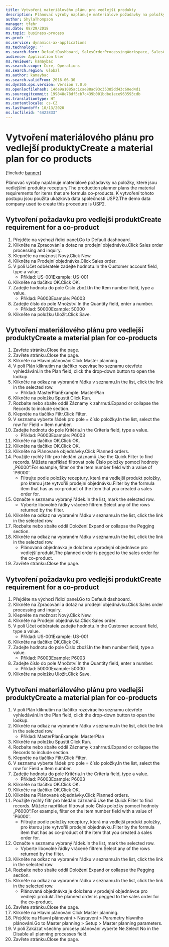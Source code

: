```yaml
---
title: Vytvoření materiálového plánu pro vedlejší produkty
description: Plánovač výroby naplánuje materiálové požadavky na položky, které jsou vedlejšími produkty receptury.
author: ShylaThompson
manager: tfehr
ms.date: 08/29/2018
ms.topic: business-process
ms.prod: ''
ms.service: dynamics-ax-applications
ms.technology: ''
ms.search.form: DefaultDashboard, SalesOrderProcessingWorkspace, SalesCreateOrder, SalesTable, ReqCreatePlanWorkspace, ReqTransPlanCard, SysQueryForm, ReqTransPo
audience: Application User
ms.reviewer: kamaybac
ms.search.scope: Core, Operations
ms.search.region: Global
ms.author: kamaybac
ms.search.validFrom: 2016-06-30
ms.dyn365.ops.version: Version 7.0.0
ms.openlocfilehash: 14de9a1085ac1cae88ad93c35385dd43c60ed4d1
ms.sourcegitcommit: 199848e78df5cb7c439b001bdbe1ece963593cdb
ms.translationtype: HT
ms.contentlocale: cs-CZ
ms.lasthandoff: 10/13/2020
ms.locfileid: "4423833"
---
```

# <a name="create-a-material-plan-for-co-products"></a><span data-ttu-id="e963c-103">Vytvoření materiálového plánu pro vedlejší produkty</span><span class="sxs-lookup"><span data-stu-id="e963c-103">Create a material plan for co products</span></span>

[!include [banner](../../includes/banner.md)]

<span data-ttu-id="e963c-104">Plánovač výroby naplánuje materiálové požadavky na položky, které jsou vedlejšími produkty receptury.</span><span class="sxs-lookup"><span data-stu-id="e963c-104">The production planner plans the material requirements for items that are formula co-products.</span></span> <span data-ttu-id="e963c-105">K vytvoření tohoto postupu jsou použita ukázková data společnosti USP2.</span><span class="sxs-lookup"><span data-stu-id="e963c-105">The demo data company used to create this procedure is USP2.</span></span>


## <a name="create-requirement-for-a-co-product"></a><span data-ttu-id="e963c-106">Vytvoření požadavku pro vedlejší produkt</span><span class="sxs-lookup"><span data-stu-id="e963c-106">Create requirement for a co-product</span></span>
1. <span data-ttu-id="e963c-107">Přejděte na výchozí řídicí panel.</span><span class="sxs-lookup"><span data-stu-id="e963c-107">Go to Default dashboard.</span></span>
2. <span data-ttu-id="e963c-108">Klikněte na Zpracování a dotaz na prodejní objednávku.</span><span class="sxs-lookup"><span data-stu-id="e963c-108">Click Sales order processing and inquiry.</span></span>
3. <span data-ttu-id="e963c-109">Klepněte na možnost Nový.</span><span class="sxs-lookup"><span data-stu-id="e963c-109">Click New.</span></span>
4. <span data-ttu-id="e963c-110">Klikněte na Prodejní objednávka.</span><span class="sxs-lookup"><span data-stu-id="e963c-110">Click Sales order.</span></span>
5. <span data-ttu-id="e963c-111">V poli Účet odběratele zadejte hodnotu.</span><span class="sxs-lookup"><span data-stu-id="e963c-111">In the Customer account field, type a value.</span></span>
    * <span data-ttu-id="e963c-112">Příklad: US-001</span><span class="sxs-lookup"><span data-stu-id="e963c-112">Example: US-001</span></span>  
6. <span data-ttu-id="e963c-113">Klikněte na tlačítko OK.</span><span class="sxs-lookup"><span data-stu-id="e963c-113">Click OK.</span></span>
7. <span data-ttu-id="e963c-114">Zadejte hodnotu do pole Číslo zboží.</span><span class="sxs-lookup"><span data-stu-id="e963c-114">In the Item number field, type a value.</span></span>
    * <span data-ttu-id="e963c-115">Příklad: P6003</span><span class="sxs-lookup"><span data-stu-id="e963c-115">Example: P6003</span></span>  
8. <span data-ttu-id="e963c-116">Zadejte číslo do pole Množství.</span><span class="sxs-lookup"><span data-stu-id="e963c-116">In the Quantity field, enter a number.</span></span>
    * <span data-ttu-id="e963c-117">Příklad: 50000</span><span class="sxs-lookup"><span data-stu-id="e963c-117">Example: 50000</span></span>  
9. <span data-ttu-id="e963c-118">Klikněte na položku Uložit.</span><span class="sxs-lookup"><span data-stu-id="e963c-118">Click Save.</span></span>

## <a name="create-a-material-plan-for-co-products"></a><span data-ttu-id="e963c-119">Vytvoření materiálového plánu pro vedlejší produkty</span><span class="sxs-lookup"><span data-stu-id="e963c-119">Create a material plan for co-products</span></span>
1. <span data-ttu-id="e963c-120">Zavřete stránku.</span><span class="sxs-lookup"><span data-stu-id="e963c-120">Close the page.</span></span>
2. <span data-ttu-id="e963c-121">Zavřete stránku.</span><span class="sxs-lookup"><span data-stu-id="e963c-121">Close the page.</span></span>
3. <span data-ttu-id="e963c-122">Klikněte na Hlavní plánování.</span><span class="sxs-lookup"><span data-stu-id="e963c-122">Click Master planning.</span></span>
4. <span data-ttu-id="e963c-123">V poli Plán kliknutím na tlačítko rozevíracího seznamu otevřete vyhledávání.</span><span class="sxs-lookup"><span data-stu-id="e963c-123">In the Plan field, click the drop-down button to open the lookup.</span></span>
5. <span data-ttu-id="e963c-124">Klikněte na odkaz na vybraném řádku v seznamu.</span><span class="sxs-lookup"><span data-stu-id="e963c-124">In the list, click the link in the selected row.</span></span>
    * <span data-ttu-id="e963c-125">Příklad: MasterPlan</span><span class="sxs-lookup"><span data-stu-id="e963c-125">Example: MasterPlan</span></span>  
6. <span data-ttu-id="e963c-126">Klikněte na položku Spustit.</span><span class="sxs-lookup"><span data-stu-id="e963c-126">Click Run.</span></span>
7. <span data-ttu-id="e963c-127">Rozbalte nebo sbalte oddíl Záznamy k zahrnutí.</span><span class="sxs-lookup"><span data-stu-id="e963c-127">Expand or collapse the Records to include section.</span></span>
8. <span data-ttu-id="e963c-128">Klepněte na tlačítko Filtr.</span><span class="sxs-lookup"><span data-stu-id="e963c-128">Click Filter.</span></span>
9. <span data-ttu-id="e963c-129">V seznamu vyberte řádek pro pole = číslo položky.</span><span class="sxs-lookup"><span data-stu-id="e963c-129">In the list, select the row for Field = Item number.</span></span>
10. <span data-ttu-id="e963c-130">Zadejte hodnotu do pole Kritéria.</span><span class="sxs-lookup"><span data-stu-id="e963c-130">In the Criteria field, type a value.</span></span>
    * <span data-ttu-id="e963c-131">Příklad: P6003</span><span class="sxs-lookup"><span data-stu-id="e963c-131">Example: P6003</span></span>  
11. <span data-ttu-id="e963c-132">Klikněte na tlačítko OK.</span><span class="sxs-lookup"><span data-stu-id="e963c-132">Click OK.</span></span>
12. <span data-ttu-id="e963c-133">Klikněte na tlačítko OK.</span><span class="sxs-lookup"><span data-stu-id="e963c-133">Click OK.</span></span>
13. <span data-ttu-id="e963c-134">Klikněte na Plánované objednávky.</span><span class="sxs-lookup"><span data-stu-id="e963c-134">Click Planned orders.</span></span>
14. <span data-ttu-id="e963c-135">Použijte rychlý filtr pro hledání záznamů.</span><span class="sxs-lookup"><span data-stu-id="e963c-135">Use the Quick Filter to find records.</span></span> <span data-ttu-id="e963c-136">Můžete například filtrovat pole Číslo položky pomocí hodnoty „P6000“.</span><span class="sxs-lookup"><span data-stu-id="e963c-136">For example, filter on the Item number field with a value of 'P6000'.</span></span>
    * <span data-ttu-id="e963c-137">Filtrujte podle položky receptury, která má vedlejší produkt položky, pro kterou jste vytvořili prodejní objednávku.</span><span class="sxs-lookup"><span data-stu-id="e963c-137">Filter by the formula item that has as co-product of the item that you created a sales order for.</span></span>  
15. <span data-ttu-id="e963c-138">Označte v seznamu vybraný řádek.</span><span class="sxs-lookup"><span data-stu-id="e963c-138">In the list, mark the selected row.</span></span>
    * <span data-ttu-id="e963c-139">Vyberte libovolné řádky vrácené filtrem.</span><span class="sxs-lookup"><span data-stu-id="e963c-139">Select any of the rows returned by the filter.</span></span>  
16. <span data-ttu-id="e963c-140">Klikněte na odkaz na vybraném řádku v seznamu.</span><span class="sxs-lookup"><span data-stu-id="e963c-140">In the list, click the link in the selected row.</span></span>
17. <span data-ttu-id="e963c-141">Rozbalte nebo sbalte oddíl Doložení.</span><span class="sxs-lookup"><span data-stu-id="e963c-141">Expand or collapse the Pegging section.</span></span>
18. <span data-ttu-id="e963c-142">Klikněte na odkaz na vybraném řádku v seznamu.</span><span class="sxs-lookup"><span data-stu-id="e963c-142">In the list, click the link in the selected row.</span></span>
    * <span data-ttu-id="e963c-143">Plánovaná objednávka je doložena v prodejní objednávce pro vedlejší produkt.</span><span class="sxs-lookup"><span data-stu-id="e963c-143">The planned order is pegged to the sales order for the co-product.</span></span>  
19. <span data-ttu-id="e963c-144">Zavřete stránku.</span><span class="sxs-lookup"><span data-stu-id="e963c-144">Close the page.</span></span>

## <a name="create-requirement-for-a-co-product"></a><span data-ttu-id="e963c-145">Vytvoření požadavku pro vedlejší produkt</span><span class="sxs-lookup"><span data-stu-id="e963c-145">Create requirement for a co-product</span></span>
1. <span data-ttu-id="e963c-146">Přejděte na výchozí řídicí panel.</span><span class="sxs-lookup"><span data-stu-id="e963c-146">Go to Default dashboard.</span></span>
2. <span data-ttu-id="e963c-147">Klikněte na Zpracování a dotaz na prodejní objednávku.</span><span class="sxs-lookup"><span data-stu-id="e963c-147">Click Sales order processing and inquiry.</span></span>
3. <span data-ttu-id="e963c-148">Klepněte na možnost Nový.</span><span class="sxs-lookup"><span data-stu-id="e963c-148">Click New.</span></span>
4. <span data-ttu-id="e963c-149">Klikněte na Prodejní objednávka.</span><span class="sxs-lookup"><span data-stu-id="e963c-149">Click Sales order.</span></span>
5. <span data-ttu-id="e963c-150">V poli Účet odběratele zadejte hodnotu.</span><span class="sxs-lookup"><span data-stu-id="e963c-150">In the Customer account field, type a value.</span></span>
    * <span data-ttu-id="e963c-151">Příklad: US-001</span><span class="sxs-lookup"><span data-stu-id="e963c-151">Example: US-001</span></span>  
6. <span data-ttu-id="e963c-152">Klikněte na tlačítko OK.</span><span class="sxs-lookup"><span data-stu-id="e963c-152">Click OK.</span></span>
7. <span data-ttu-id="e963c-153">Zadejte hodnotu do pole Číslo zboží.</span><span class="sxs-lookup"><span data-stu-id="e963c-153">In the Item number field, type a value.</span></span>
    * <span data-ttu-id="e963c-154">Příklad: P6003</span><span class="sxs-lookup"><span data-stu-id="e963c-154">Example: P6003</span></span>  
8. <span data-ttu-id="e963c-155">Zadejte číslo do pole Množství.</span><span class="sxs-lookup"><span data-stu-id="e963c-155">In the Quantity field, enter a number.</span></span>
    * <span data-ttu-id="e963c-156">Příklad: 50000</span><span class="sxs-lookup"><span data-stu-id="e963c-156">Example: 50000</span></span>  
9. <span data-ttu-id="e963c-157">Klikněte na položku Uložit.</span><span class="sxs-lookup"><span data-stu-id="e963c-157">Click Save.</span></span>

## <a name="create-a-material-plan-for-co-products"></a><span data-ttu-id="e963c-158">Vytvoření materiálového plánu pro vedlejší produkty</span><span class="sxs-lookup"><span data-stu-id="e963c-158">Create a material plan for co-products</span></span>
1. <span data-ttu-id="e963c-159">V poli Plán kliknutím na tlačítko rozevíracího seznamu otevřete vyhledávání.</span><span class="sxs-lookup"><span data-stu-id="e963c-159">In the Plan field, click the drop-down button to open the lookup.</span></span>
2. <span data-ttu-id="e963c-160">Klikněte na odkaz na vybraném řádku v seznamu.</span><span class="sxs-lookup"><span data-stu-id="e963c-160">In the list, click the link in the selected row.</span></span>
    * <span data-ttu-id="e963c-161">Příklad: MasterPlan</span><span class="sxs-lookup"><span data-stu-id="e963c-161">Example: MasterPlan</span></span>  
3. <span data-ttu-id="e963c-162">Klikněte na položku Spustit.</span><span class="sxs-lookup"><span data-stu-id="e963c-162">Click Run.</span></span>
4. <span data-ttu-id="e963c-163">Rozbalte nebo sbalte oddíl Záznamy k zahrnutí.</span><span class="sxs-lookup"><span data-stu-id="e963c-163">Expand or collapse the Records to include section.</span></span>
5. <span data-ttu-id="e963c-164">Klepněte na tlačítko Filtr.</span><span class="sxs-lookup"><span data-stu-id="e963c-164">Click Filter.</span></span>
6. <span data-ttu-id="e963c-165">V seznamu vyberte řádek pro pole = číslo položky.</span><span class="sxs-lookup"><span data-stu-id="e963c-165">In the list, select the row for Field = Item number.</span></span>
7. <span data-ttu-id="e963c-166">Zadejte hodnotu do pole Kritéria.</span><span class="sxs-lookup"><span data-stu-id="e963c-166">In the Criteria field, type a value.</span></span>
    * <span data-ttu-id="e963c-167">Příklad: P6003</span><span class="sxs-lookup"><span data-stu-id="e963c-167">Example: P6003</span></span>  
8. <span data-ttu-id="e963c-168">Klikněte na tlačítko OK.</span><span class="sxs-lookup"><span data-stu-id="e963c-168">Click OK.</span></span>
9. <span data-ttu-id="e963c-169">Klikněte na tlačítko OK.</span><span class="sxs-lookup"><span data-stu-id="e963c-169">Click OK.</span></span>
10. <span data-ttu-id="e963c-170">Klikněte na Plánované objednávky.</span><span class="sxs-lookup"><span data-stu-id="e963c-170">Click Planned orders.</span></span>
11. <span data-ttu-id="e963c-171">Použijte rychlý filtr pro hledání záznamů.</span><span class="sxs-lookup"><span data-stu-id="e963c-171">Use the Quick Filter to find records.</span></span> <span data-ttu-id="e963c-172">Můžete například filtrovat pole Číslo položky pomocí hodnoty „P6000“.</span><span class="sxs-lookup"><span data-stu-id="e963c-172">For example, filter on the Item number field with a value of 'P6000'.</span></span>
    * <span data-ttu-id="e963c-173">Filtrujte podle položky receptury, která má vedlejší produkt položky, pro kterou jste vytvořili prodejní objednávku.</span><span class="sxs-lookup"><span data-stu-id="e963c-173">Filter by the formula item that has as co-product of the item that you created a sales order for.</span></span>  
12. <span data-ttu-id="e963c-174">Označte v seznamu vybraný řádek.</span><span class="sxs-lookup"><span data-stu-id="e963c-174">In the list, mark the selected row.</span></span>
    * <span data-ttu-id="e963c-175">Vyberte libovolné řádky vrácené filtrem.</span><span class="sxs-lookup"><span data-stu-id="e963c-175">Select any of the rows returned by the filter.</span></span>  
13. <span data-ttu-id="e963c-176">Klikněte na odkaz na vybraném řádku v seznamu.</span><span class="sxs-lookup"><span data-stu-id="e963c-176">In the list, click the link in the selected row.</span></span>
14. <span data-ttu-id="e963c-177">Rozbalte nebo sbalte oddíl Doložení.</span><span class="sxs-lookup"><span data-stu-id="e963c-177">Expand or collapse the Pegging section.</span></span>
15. <span data-ttu-id="e963c-178">Klikněte na odkaz na vybraném řádku v seznamu.</span><span class="sxs-lookup"><span data-stu-id="e963c-178">In the list, click the link in the selected row.</span></span>
    * <span data-ttu-id="e963c-179">Plánovaná objednávka je doložena v prodejní objednávce pro vedlejší produkt.</span><span class="sxs-lookup"><span data-stu-id="e963c-179">The planned order is pegged to the sales order for the co-product.</span></span>  
16. <span data-ttu-id="e963c-180">Zavřete stránku.</span><span class="sxs-lookup"><span data-stu-id="e963c-180">Close the page.</span></span>
17. <span data-ttu-id="e963c-181">Klikněte na Hlavní plánování.</span><span class="sxs-lookup"><span data-stu-id="e963c-181">Click Master planning.</span></span>
18. <span data-ttu-id="e963c-182">Přejděte na Hlavní plánování > Nastavení > Parametry hlavního plánování.</span><span class="sxs-lookup"><span data-stu-id="e963c-182">Go to Master planning > Setup > Master planning parameters.</span></span>
19. <span data-ttu-id="e963c-183">V poli Zakázat všechny procesy plánování vyberte Ne.</span><span class="sxs-lookup"><span data-stu-id="e963c-183">Select No in the Disable all planning processes field.</span></span>
20. <span data-ttu-id="e963c-184">Zavřete stránku.</span><span class="sxs-lookup"><span data-stu-id="e963c-184">Close the page.</span></span>

